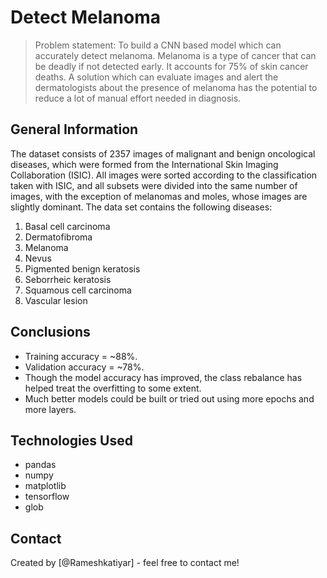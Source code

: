 # Detect Melanoma
> Problem statement: To build a CNN based model which can accurately detect melanoma. Melanoma is a type of cancer that can be deadly if not detected early. It accounts for 75% of skin cancer deaths. A solution which can evaluate images and alert the dermatologists about the presence of melanoma has the potential to reduce a lot of manual effort needed in diagnosis.

## General Information
The dataset consists of 2357 images of malignant and benign oncological diseases, which were formed from the International Skin Imaging Collaboration (ISIC). All images were sorted according to the classification taken with ISIC, and all subsets were divided into the same number of images, with the exception of melanomas and moles, whose images are slightly dominant. The data set contains the following diseases:

1. Basal cell carcinoma
2. Dermatofibroma
3. Melanoma
4. Nevus
5. Pigmented benign keratosis
6. Seborrheic keratosis
7. Squamous cell carcinoma
8. Vascular lesion


## Conclusions
- Training accuracy = ~88%.
- Validation accuracy = ~78%.
- Though the model accuracy has improved, the class rebalance has helped treat the overfitting to some extent.
- Much better models could be built or tried out using more epochs and more layers.


## Technologies Used
- pandas
- numpy
- matplotlib
- tensorflow
- glob


## Contact
Created by [@Rameshkatiyar] - feel free to contact me!

